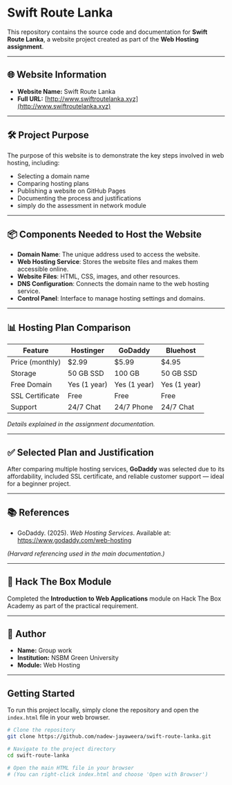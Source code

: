 # Swift Route Lanka

This repository contains the source code and documentation for **Swift Route Lanka**, a website project created as part of the **Web Hosting assignment**.

---

## 🌐 Website Information

- **Website Name:** Swift Route Lanka  
- **Full URL:** [http://www.swiftroutelanka.xyz](http://www.swiftroutelanka.xyz)

---

## 🛠️ Project Purpose

The purpose of this website is to demonstrate the key steps involved in web hosting, including:

- Selecting a domain name
- Comparing hosting plans
- Publishing a website on GitHub Pages
- Documenting the process and justifications
- simply do the assessment in network module

---

## 📦 Components Needed to Host the Website

- **Domain Name**: The unique address used to access the website.
- **Web Hosting Service**: Stores the website files and makes them accessible online.
- **Website Files**: HTML, CSS, images, and other resources.
- **DNS Configuration**: Connects the domain name to the web hosting service.
- **Control Panel**: Interface to manage hosting settings and domains.

---

## 📊 Hosting Plan Comparison

| Feature            | Hostinger         | GoDaddy           | Bluehost          |
|-------------------|-------------------|------------------|------------------|
| Price (monthly)    | $2.99             | $5.99             | $4.95            |
| Storage            | 50 GB SSD         | 100 GB            | 50 GB SSD        |
| Free Domain        | Yes (1 year)      | Yes (1 year)      | Yes (1 year)     |
| SSL Certificate    | Free              | Free              | Free             |
| Support            | 24/7 Chat         | 24/7 Phone        | 24/7 Chat        |

*Details explained in the assignment documentation.*

---

## ✅ Selected Plan and Justification

After comparing multiple hosting services, **GoDaddy** was selected due to its affordability, included SSL certificate, and reliable customer support — ideal for a beginner project.

---

## 📚 References


- GoDaddy. (2025). *Web Hosting Services*. Available at: https://www.godaddy.com/web-hosting


*(Harvard referencing used in the main documentation.)*

---

## 🏁 Hack The Box Module

Completed the **Introduction to Web Applications** module on Hack The Box Academy as part of the practical requirement.

---

## 📌 Author

- **Name:** Group work
- **Institution:** NSBM Green University
- **Module:** Web Hosting

---

## Getting Started

To run this project locally, simply clone the repository and open the `index.html` file in your web browser.

```bash
# Clone the repository
git clone https://github.com/nadew-jayaweera/swift-route-lanka.git

# Navigate to the project directory
cd swift-route-lanka

# Open the main HTML file in your browser
# (You can right-click index.html and choose 'Open with Browser')
```


